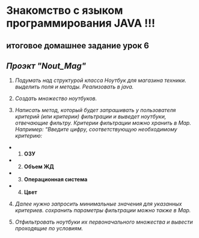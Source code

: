 # Знакомство с языком программирования JAVA !!!
## итоговое домашнее задание урок 6

## ___Проэкт "Nout_Mag"___



1. *Подумать над структурой класса Ноутбук для магазина техники.
выделить поля и методы. Реализовать в java.*

2. *Создать множество ноутбуков.*

3. *Написать метод, который будет запрашивать у пользователя критерий 
(или критерии) фильтрации и выведет ноутбуки, отвечающие фильтру. 
Критерии фильтрации можно хранить в Map. Например:
“Введите цифру, соответствующую необходимому критерию:*
- 1. **ОЗУ**
- 2. **Объем ЖД**
- 3. **Операционная система**
- 4. **Цвет**

4. *Далее нужно запросить минимальные значения для указанных критериев.
сохранить параметры фильтрации можно также в Map.*

5. *Отфильтровать ноутбуки их первоначального множества 
и вывести проходящие по условиям.*